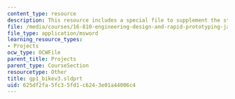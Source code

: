```yaml
---
content_type: resource
description: This resource includes a special file to supplement the student work.
file: /media/courses/16-810-engineering-design-and-rapid-prototyping-january-iap-2005/625df2fa5fc35fd1c6243e01a44006c4_gp1_bikev3.sldprt
file_type: application/msword
learning_resource_types:
- Projects
ocw_type: OCWFile
parent_title: Projects
parent_type: CourseSection
resourcetype: Other
title: gp1_bikev3.sldprt
uid: 625df2fa-5fc3-5fd1-c624-3e01a44006c4
---
```

